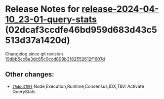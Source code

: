Release Notes for [**release-2024-04-10\_23-01-query-stats**](https://github.com/dfinity/ic/tree/release-2024-04-10_23-01-query-stats) (02dcaf3ccdfe46bd959d683d43c5513d37a1420d)
=================================================================================================================================================================================

Changelog since git revision [19dbb5cc6e3dc85c0ccd899b3182552612f1607d](https://dashboard.internetcomputer.org/release/19dbb5cc6e3dc85c0ccd899b3182552612f1607d)

Other changes:
--------------

* [`75ddd7593`](https://github.com/dfinity/ic/commit/75ddd7593) Node,Execution,Runtime,Consensus,IDX,T&V: Activate QueryStats
